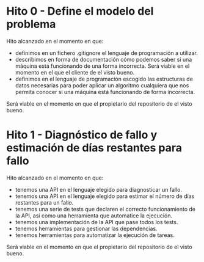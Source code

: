 # Hito 0 - Define el modelo del problema

Hito alcanzado en el momento en que:

* definimos en un fichero .gitignore el lenguaje de programación a utilizar.
* describimos en forma de documentación cómo podemos saber si una máquina está
  funcionando de una forma incorrecta. Será viable en el momento en el que el
  cliente de el visto bueno.
* definimos en el lenguaje de programación escogido las estructuras de datos
  necesarias para poder aplicar un algoritmo cualquiera que nos permita conocer
  si una máquina está funcionando de forma incorrecta.

Será viable en el momento en que el propietario del repositorio de el visto bueno.

# Hito 1 - Diagnóstico de fallo y estimación de días restantes para fallo

Hito alcanzado en el momento en que:

* tenemos una API en el lenguaje elegido para diagnosticar un fallo.
* tenemos una API en el lenguaje elegido para estimar el número de días restantes para un fallo.
* tenemos una serie de tests que declaren el correcto funcionamiento de la API, así como una herramienta que automatice la ejecución.
* tenemos una implementación de la API que pase todos los tests.
* tenemos herramientas para gestionar las dependencias.
* tenemos herramientas para automatizar la ejecución de tareas.

Será viable en el momento en que el propietario del repositorio de el visto
bueno.

